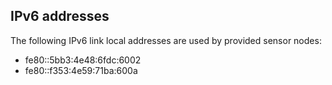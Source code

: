 ## IPv6 addresses

The following IPv6 link local addresses are used by provided sensor nodes:
- fe80::5bb3:4e48:6fdc:6002
- fe80::f353:4e59:71ba:600a
